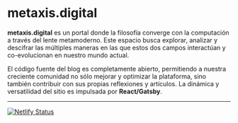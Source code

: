 # metaxis.digital

**metaxis.digital** es un portal donde la filosofía converge con la computación a través del lente metamoderno. Este espacio busca explorar, analizar y descifrar las múltiples maneras en las que estos dos campos interactúan y co-evolucionan en nuestro mundo actual.

El código fuente del blog es completamente abierto, permitiendo a nuestra creciente comunidad no sólo mejorar y optimizar la plataforma, sino también contribuir con sus propias reflexiones y artículos. La dinámica y versatilidad del sitio es impulsada por **React/Gatsby**.

---

[![Netlify Status](https://api.netlify.com/api/v1/badges/c233c368-e486-4b01-b631-3852aea2bedf/deploy-status)](https://app.netlify.com/sites/metaxis-digital-2022/deploys)
